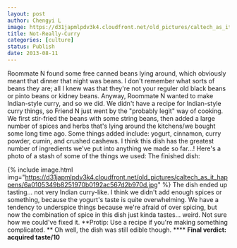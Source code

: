 ```yaml
---
layout: post
author: Chengyi L
image: https://d31japmlpdv3k4.cloudfront.net/old_pictures/caltech_as_it_happens/6a0105349b8251970b0191048d184b970c.jpg
title: Not-Really-Curry
categories: [culture]
status: Publish
date: 2013-08-11
---
```


Roommate N found some free canned beans lying around, which obviously meant that dinner that night was beans. I don't remember what sorts of beans they are; all I knew was that they're not your reguler old black beans or pinto beans or kidney beans. Anyway, Roommate N wanted to make Indian-style curry, and so we did. 
We didn't have a recipe for Indian-style curry things, so Friend N just went by the "probably legit" way of cooking. We first stir-fried the beans with some string beans, then added a large number of spices and herbs that's lying around the kitchens/we bought some long time ago. Some things added include: yogurt, cinnamon, curry powder, cumin, and crushed cashews. I think this dish has the greatest number of ingredients we've put into anything we made so far...!
Here's a photo of a stash of some of the things we used: 
The finished dish:

{% include image.html img="https://d31japmlpdv3k4.cloudfront.net/old_pictures/caltech_as_it_happens/6a0105349b8251970b0192ac567d2b970d.jpg" %}
The dish ended up tasting... not very Indian curry-like. I think we 
didn't add enough spices or something, because the yogurt's taste is quite overwhelming. We have a tendency to underspice 
things because we're afraid of over spicing, but now the combination of spice in this dish just kinda tastes... weird. Not sure how we could've fixed it. 
**Protip: Use a recipe if you're making something complicated. **
Oh well, the dish was still edible though. ****
**Final verdict: acquired taste/10**
